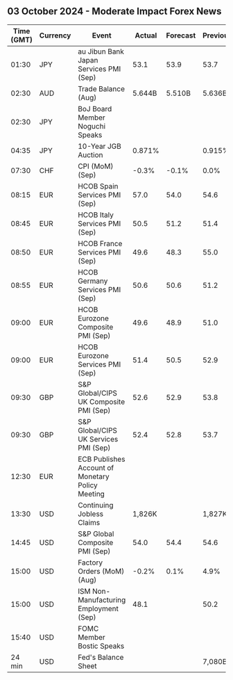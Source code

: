 ## 03 October 2024 - Moderate Impact Forex News

| Time (GMT) | Currency | Event | Actual | Forecast | Previous |
|------|----------|-------|--------|----------|----------|
| 01:30 | JPY | au Jibun Bank Japan Services PMI (Sep) | 53.1 | 53.9 | 53.7 |
| 02:30 | AUD | Trade Balance (Aug) | 5.644B | 5.510B | 5.636B |
| 02:30 | JPY | BoJ Board Member Noguchi Speaks |  |  |  |
| 04:35 | JPY | 10-Year JGB Auction | 0.871% |  | 0.915% |
| 07:30 | CHF | CPI (MoM) (Sep) | -0.3% | -0.1% | 0.0% |
| 08:15 | EUR | HCOB Spain Services PMI (Sep) | 57.0 | 54.0 | 54.6 |
| 08:45 | EUR | HCOB Italy Services PMI (Sep) | 50.5 | 51.2 | 51.4 |
| 08:50 | EUR | HCOB France Services PMI (Sep) | 49.6 | 48.3 | 55.0 |
| 08:55 | EUR | HCOB Germany Services PMI (Sep) | 50.6 | 50.6 | 51.2 |
| 09:00 | EUR | HCOB Eurozone Composite PMI (Sep) | 49.6 | 48.9 | 51.0 |
| 09:00 | EUR | HCOB Eurozone Services PMI (Sep) | 51.4 | 50.5 | 52.9 |
| 09:30 | GBP | S&P Global/CIPS UK Composite PMI (Sep) | 52.6 | 52.9 | 53.8 |
| 09:30 | GBP | S&P Global/CIPS UK Services PMI (Sep) | 52.4 | 52.8 | 53.7 |
| 12:30 | EUR | ECB Publishes Account of Monetary Policy Meeting |  |  |  |
| 13:30 | USD | Continuing Jobless Claims | 1,826K |  | 1,827K |
| 14:45 | USD | S&P Global Composite PMI (Sep) | 54.0 | 54.4 | 54.6 |
| 15:00 | USD | Factory Orders (MoM) (Aug) | -0.2% | 0.1% | 4.9% |
| 15:00 | USD | ISM Non-Manufacturing Employment (Sep) | 48.1 |  | 50.2 |
| 15:40 | USD | FOMC Member Bostic Speaks |  |  |  |
| 24 min | USD | Fed's Balance Sheet |  |  | 7,080B |
